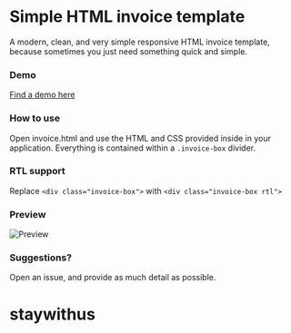 # Simple HTML invoice template
A modern, clean, and very simple responsive HTML invoice template, because sometimes you just need something quick and simple.

### Demo
[Find a demo here](https://www.sparksuite.com/open-source/invoice.html)

### How to use
Open invoice.html and use the HTML and CSS provided inside in your application. Everything is contained within a `.invoice-box` divider.

### RTL support
Replace `<div class="invoice-box">` with `<div class="invoice-box rtl">`

### Preview
![Preview](http://i.imgur.com/C3ePdqQ.png)

### Suggestions?
Open an issue, and provide as much detail as possible.
# staywithus
